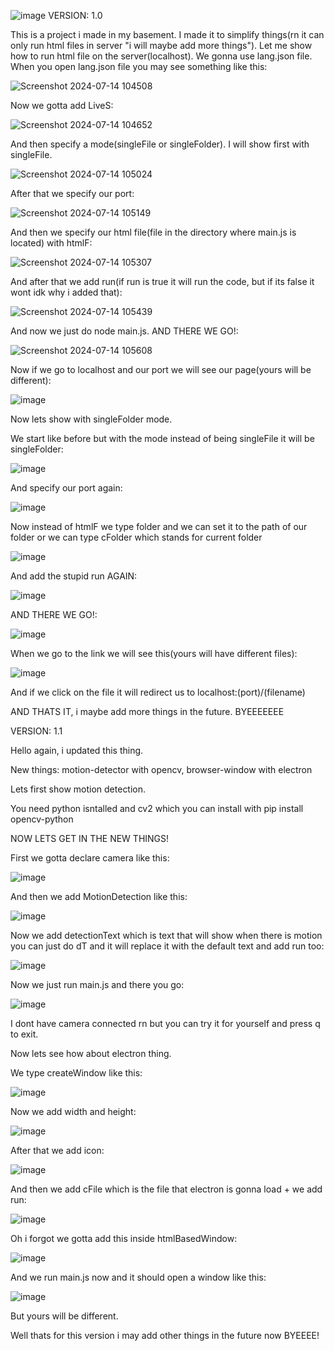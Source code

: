 ![image](https://github.com/user-attachments/assets/fb8cf5f2-45aa-4cfb-b86f-e7cc5b090729)
VERSION: 1.0

This is a project i made in my basement. I made it to simplify things(rn it can only run html files in server "i will maybe add more things"). Let me show how to run html file on the server(localhost). We gonna use lang.json file.
When you open lang.json file you may see something like this:

![Screenshot 2024-07-14 104508](https://github.com/user-attachments/assets/2fe89b28-d5d0-45de-b9d8-91c187f724ae)

Now we gotta add LiveS:

![Screenshot 2024-07-14 104652](https://github.com/user-attachments/assets/cfd35b23-9cc8-4651-a8a1-f597b0c632aa)

And then specify a mode(singleFile or singleFolder). I will show first with singleFile.

![Screenshot 2024-07-14 105024](https://github.com/user-attachments/assets/c666f0dd-9252-4310-8ff2-7bdbf59298c2)

After that we specify our port:

![Screenshot 2024-07-14 105149](https://github.com/user-attachments/assets/22aab36a-fee9-45a1-8639-a0f5f5909fd6)

And then we specify our html file(file in the directory where main.js is located) with htmlF:

![Screenshot 2024-07-14 105307](https://github.com/user-attachments/assets/ebe80a7d-17b5-4f20-9140-43c3073c3e77)

And after that we add run(if run is true it will run the code, but if its false it wont idk why i added that):

![Screenshot 2024-07-14 105439](https://github.com/user-attachments/assets/171e7753-d10b-4b32-aee9-5dc2489dcd2b)

And now we just do node main.js.
AND THERE WE GO!:

![Screenshot 2024-07-14 105608](https://github.com/user-attachments/assets/998c5600-f1d4-4bd8-aa1d-9da79c436f5e)

Now if we go to localhost and our port we will see our page(yours will be different):

![image](https://github.com/user-attachments/assets/4c7a03cb-7f96-4830-964c-27e098eef26d)

Now lets show with singleFolder mode.

We start like before but with the mode instead of being singleFile it will be singleFolder:

![image](https://github.com/user-attachments/assets/78e11781-254b-448b-b405-35b57044286e)

And specify our port again:

![image](https://github.com/user-attachments/assets/0cc56e78-8b6a-45d2-9b70-b5097bcf8f38)

Now instead of htmlF we type folder and we can set it to the path of our folder or we can type cFolder which stands for current folder

![image](https://github.com/user-attachments/assets/dbdbe20d-e032-4725-b190-bdc443d77ba6)

And add the stupid run AGAIN:

![image](https://github.com/user-attachments/assets/5eec82cd-a593-4f46-a6ae-28041b54068d)

AND THERE WE GO!:

![image](https://github.com/user-attachments/assets/d6b73a63-e352-4527-9aba-da7a71daa373)

When we go to the link we will see this(yours will have different files):

![image](https://github.com/user-attachments/assets/a1851bd9-43ba-4bfb-8d08-ebac4d0250d2)

And if we click on the file it will redirect us to localhost:(port)/(filename)

AND THATS IT, i maybe add more things in the future. BYEEEEEEE

VERSION: 1.1

Hello again, i updated this thing. 

New things: motion-detector with opencv, browser-window with electron

Lets first show motion detection.

You need python isntalled and cv2 which you can install with pip install opencv-python

NOW LETS GET IN THE NEW THINGS!

First we gotta declare camera like this:

![image](https://github.com/user-attachments/assets/f4e4d210-c5e4-4aea-9eb9-8393a7ba5de2)

And then we add MotionDetection like this:

![image](https://github.com/user-attachments/assets/ff64e4eb-084a-40e7-8f5b-f191c4552746)

Now we add detectionText which is text that will show when there is motion you can just do dT and it will replace it with the default text and add run too:

![image](https://github.com/user-attachments/assets/0d098e46-0a7c-47dc-b4cb-4df34cc07045)

Now we just run main.js and there you go:

![image](https://github.com/user-attachments/assets/edd3fc3a-a221-4e6a-8a45-dc922d92a7a2)

I dont have camera connected rn but you can try it for yourself and press q to exit.

Now lets see how about electron thing.

We type createWindow like this:

![image](https://github.com/user-attachments/assets/2116445c-b00e-4af1-8e00-6c22d6aff203)

Now we add width and height:

![image](https://github.com/user-attachments/assets/fe4b3d9d-45a7-42fd-be71-271bcb86cf48)

After that we add icon:

![image](https://github.com/user-attachments/assets/18e65f8e-4d39-467d-b324-16826f72e183)

And then we add cFile which is the file that electron is gonna load + we add run:

![image](https://github.com/user-attachments/assets/1c996661-c045-4d80-921b-c34deb954d1d)

Oh i forgot we gotta add this inside htmlBasedWindow:

![image](https://github.com/user-attachments/assets/032432f1-aaf7-45c9-a6d8-6f92660169a0)

And we run main.js now and it should open a window like this:

![image](https://github.com/user-attachments/assets/27eb0b77-2053-4078-a3d0-89876b18b2c5)

But yours will be different.

Well thats for this version i may add other things in the future now BYEEEE!

